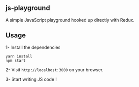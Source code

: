 ## js-playground

A simple JavaScript playground hooked up directly with Redux.


## Usage
1- Install the dependencies
```
yarn install
npm start
```
2- Visit `http://localhost:3000` on your browser.

3- Start writing JS code !
